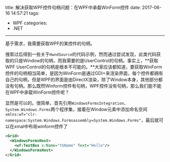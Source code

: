 title: 解决获取WPF控件句柄问题：在WPF中承载WinForm控件
date: 2017-06-16 14:57:21
tags:
- WPF
categories:
- .NET
---

基于需求，我需要获取WPF的某控件的句柄。

搜索过后得到一些关于`HwndSource`的代码示例，然而通过尝试发现，此类代码获取的只是Window的句柄，而我需要的是UserControl的句柄。事实上，**获取WPF UserControl的句柄是根本不可能的。**大家应该都知道，要获取WinForm控件的句柄相当简单，是因为WinForm是通过GDI+来渲染界面，每个控件都拥有自己的句柄，但是WPF的界面是由DirectX渲染，除了Window本身，其他部分都没有句柄。那么既然Winform控件有句柄，WPF控件没有句柄，那么我们能不能在WPF中承载WinForm控件呢？

显然是可以的。很简单，首先引用`WindowsFormsIntegration`、`System.Windows.Forms`两个程序集，接着在Window元素中添加命名空间`xmlns:wf="clr-namespace:System.Windows.Formsassembly=System.Windows.Forms"`，最后就可以在xmal中布局winform控件了

```xml
<Grid>
  <WindowsFormsHost>
    <wf:TextBox x:Name="tbName" Text="Hello"/>
  </WindowsFormsHost>
</Grid>
```


